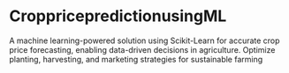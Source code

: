 # CroppricepredictionusingML
A machine learning-powered solution using Scikit-Learn for accurate crop price forecasting, enabling data-driven decisions in agriculture. Optimize planting, harvesting, and marketing strategies for sustainable farming

